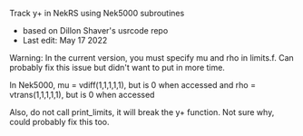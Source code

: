 Track y+ in NekRS using Nek5000 subroutines
- based on Dillon Shaver's usrcode repo
- Last edit: May 17 2022

Warning:
In the current version, you must specify mu and rho
in limits.f. Can probably fix this issue but didn't want
to put in more time.

In Nek5000, mu = vdiff(1,1,1,1,1), but is 0 when accessed
and rho = vtrans(1,1,1,1,1), but is 0 when accessed

Also, do not call print_limits, it will break
the y+ function. Not sure why, could probably fix this too.
